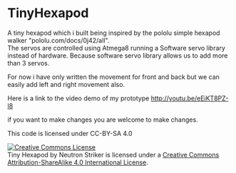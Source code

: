 TinyHexapod
===========

A tiny hexapod which i built being inspired by the pololu simple hexapod walker "pololu.com/docs/0j42/all".  
The servos are controlled using Atmega8 running a Software servo library instead of hardware. 
Because software servo library allows us to add more than 3 servos.

For now i have only written the movement for front and back but we can easily add left and right movement also.

Here is a link to the video demo of my prototype http://youtu.be/eEiKT8PZ-l8

if you want to make changes you are welcome to make changes.

This code is licensed under CC-BY-SA 4.0

<a rel="license" href="http://creativecommons.org/licenses/by-sa/4.0/"><img alt="Creative Commons License" style="border-width:0" src="https://i.creativecommons.org/l/by-sa/4.0/88x31.png" /></a><br /><span xmlns:dct="http://purl.org/dc/terms/" property="dct:title">Tiny Hexapod</span> by <span xmlns:cc="http://creativecommons.org/ns#" property="cc:attributionName">Neutron Striker</span> is licensed under a <a rel="license" href="http://creativecommons.org/licenses/by-sa/4.0/">Creative Commons Attribution-ShareAlike 4.0 International License</a>.
